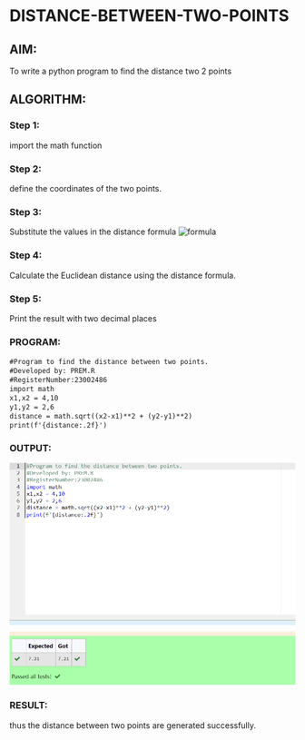# DISTANCE-BETWEEN-TWO-POINTS

## AIM:
To write a python program to find the distance two 2 points
## ALGORITHM:
### Step 1:
import the math function 
### Step 2:
define the coordinates of the two points. 
### Step 3: 
Substitute the values in the distance formula  ![formula](/formula.JPG)
### Step 4:
 Calculate the Euclidean distance using the distance formula.
### Step 5: 
Print the result with two decimal places
### PROGRAM:
```
#Program to find the distance between two points.
#Developed by: PREM.R
#RegisterNumber:23002486
import math
x1,x2 = 4,10
y1,y2 = 2,6
distance = math.sqrt((x2-x1)**2 + (y2-y1)**2)
print(f'{distance:.2f}')
```
  


### OUTPUT:
![distance between two points](/output2.png)

### RESULT:
thus the distance between two points are generated successfully.